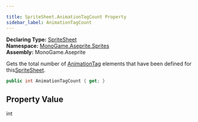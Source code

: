 ```yaml
---

title: SpriteSheet.AnimationTagCount Property
sidebar_label: AnimationTagCount
---
```

**Declaring Type:** [SpriteSheet](../)  
**Namespace:** [MonoGame.Aseprite.Sprites](../../)  
**Assembly:** MonoGame.Aseprite

Gets the total number of [AnimationTag](../../AnimationTag/) elements that have been defined for this[SpriteSheet](../).

```csharp
public int AnimationTagCount { get; }
```

## Property Value

int


